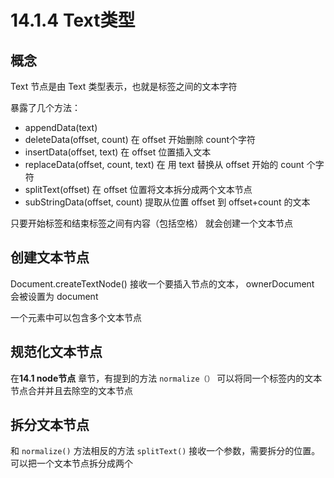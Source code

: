 # 14.1.4 Text类型

## 概念

Text 节点是由 Text 类型表示，也就是标签之间的文本字符

暴露了几个方法：

* appendData(text)
* deleteData(offset, count) 在 offset 开始删除 count个字符
* insertData(offset, text)  在 offset 位置插入文本
* replaceData(offset, count, text) 在 用 text 替换从 offset 开始的 count 个字符
* splitText(offset) 在 offset 位置将文本拆分成两个文本节点
* subStringData(offset, count) 提取从位置 offset 到 offset+count  的文本

只要开始标签和结束标签之间有内容（包括空格） 就会创建一个文本节点

## 创建文本节点

Document.createTextNode() 接收一个要插入节点的文本， ownerDocument 会被设置为 document

一个元素中可以包含多个文本节点

## 规范化文本节点

在**14.1 node节点** 章节，有提到的方法  `normalize（）` 可以将同一个标签内的文本节点合并并且去除空的文本节点

## 拆分文本节点

和 `normalize()` 方法相反的方法 `splitText()` 接收一个参数，需要拆分的位置。可以把一个文本节点拆分成两个